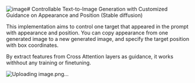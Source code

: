 ![image](https://github.com/lindapu-1/TargetControl/assets/97086254/4087a6b0-7f64-4dfd-9a51-09950def9e18)# Controllable Text-to-Image Generation with Customized Guidance on Appearance and Position (Stable diffusion)

This implementation aims to control one target that appeared in the prompt with appearance and position. You can copy appearance from one generated image to a new generated image, and specify the target position with box coordinates.

By extract features from Cross Attention layers as guidance, it works withhout any training or finetuning. 



![Uploading image.png…]()
